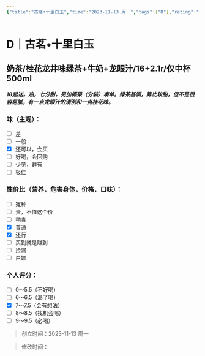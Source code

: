 ```yaml
---
{"title":"古茗•十里白玉","time":"2023-11-13 周一","tags":["D"],"rating":"7.5","dg-publish":true,"permalink":"/300 评价/D/奶茶/古茗•十里白玉/","dgPassFrontmatter":true,"created":"2024-01-25T18:45:03.000+08:00","updated":"2024-01-25T18:45:03.000+08:00"}
---
```



# D｜古茗•十里白玉
## 奶茶/桂花龙井味绿茶+牛奶+龙眼汁/16+2.1r/仅中杯500ml
***18起送。热，七分甜，另加椰果（分装）凑单。绿茶基调，算比较甜，但不是很容易腻，有一点龙眼汁的清洌和一点桂花味。***
### 味（主观）：
- [ ] 差
- [ ] 一般
- [x] 还可以，会买
- [ ] 好喝，会回购
- [ ] 少见，鲜有
- [ ] 极佳
### 性价比（营养，危害身体，价格，口味）：
- [ ] 冤种
- [ ] 贵，不值这个价
- [ ] 稍贵
- [x] 普通
- [x] 还行
- [ ] 买到就是赚到
- [ ] 捡漏
- [ ] 白嫖
### 个人评分：
- [ ] 0～5.5（不好喝）
- [ ] 6～6.5（渴了喝）
- [x] 7～7.5（会有想法）
- [ ] 8～8.5（找机会喝）
- [ ] 9～9.5（必喝）

>创立时间：2023-11-13 周一

>~~修改时间：~~